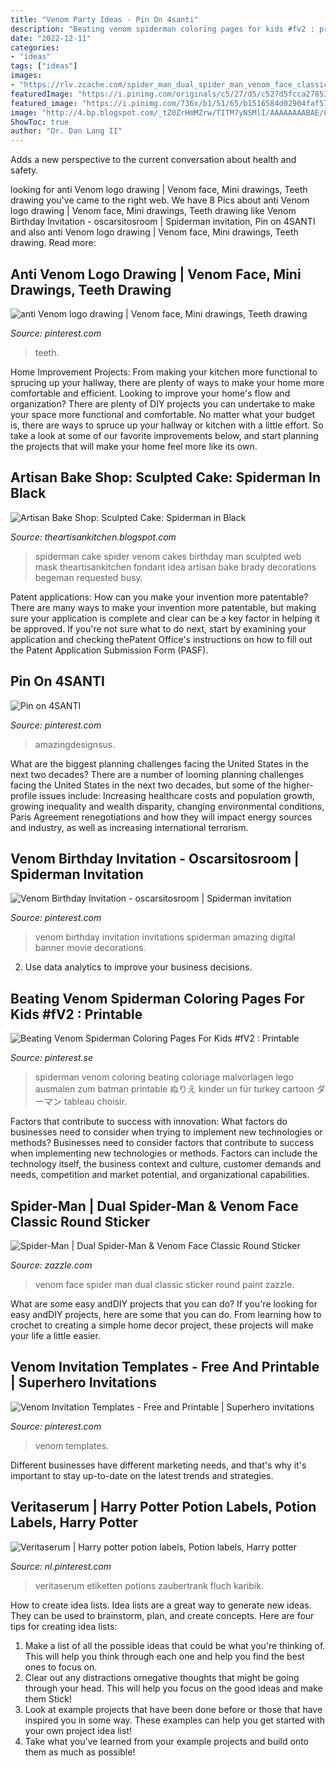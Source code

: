 ```yaml
---
title: "Venom Party Ideas - Pin On 4santi"
description: "Beating venom spiderman coloring pages for kids #fv2 : printable"
date: "2022-12-11"
categories:
- "ideas"
tags: ["ideas"]
images:
- "https://rlv.zcache.com/spider_man_dual_spider_man_venom_face_classic_round_sticker-r67b182171ce044c6b72cdd2020a1b293_0ugmm_8byvr_540.jpg"
featuredImage: "https://i.pinimg.com/originals/c5/27/d5/c527d5fcca278530559c74dd654535a9.jpg"
featured_image: "https://i.pinimg.com/736x/b1/51/65/b1516584d02904faf572b5cdb2e1a2fa.jpg"
image: "http://4.bp.blogspot.com/_tZ0ZrHmMZrw/TITM7yNSMlI/AAAAAAAABAE/0qcqCOOUeGk/s1600/Spiderman%2BBlack%2BCake%2BSculpted%2BHead%2Band%2BBody.JPG"
ShowToc: true
author: "Dr. Dan Lang II"
---
```



Adds a new perspective to the current conversation about health and safety.

	

		
looking for anti Venom logo drawing | Venom face, Mini drawings, Teeth drawing you've came to the right web. We have 8 Pics about anti Venom logo drawing | Venom face, Mini drawings, Teeth drawing like Venom Birthday Invitation - oscarsitosroom | Spiderman invitation, Pin on 4SANTI and also anti Venom logo drawing | Venom face, Mini drawings, Teeth drawing. Read more:
		
    
## Anti Venom Logo Drawing | Venom Face, Mini Drawings, Teeth Drawing

<img loading=lazy src="https://i.pinimg.com/736x/b1/51/65/b1516584d02904faf572b5cdb2e1a2fa.jpg" onerror="this.onerror=null;this.src='https://tse1.mm.bing.net/th?id=OIP.OrRjqSvF5amG29TGk6zkRwHaI-&amp;pid=15.1';" alt="anti Venom logo drawing | Venom face, Mini drawings, Teeth drawing">

_Source: pinterest.com_

>teeth. 

	

Home Improvement Projects: From making your kitchen more functional to sprucing up your hallway, there are plenty of ways to make your home more comfortable and efficient.
Looking to improve your home's flow and organization? There are plenty of DIY projects you can undertake to make your space more functional and comfortable. No matter what your budget is, there are ways to spruce up your hallway or kitchen with a little effort. So take a look at some of our favorite improvements below, and start planning the projects that will make your home feel more like its own.

    
## Artisan Bake Shop: Sculpted Cake: Spiderman In Black

<img loading=lazy src="http://4.bp.blogspot.com/_tZ0ZrHmMZrw/TITM7yNSMlI/AAAAAAAABAE/0qcqCOOUeGk/s1600/Spiderman%2BBlack%2BCake%2BSculpted%2BHead%2Band%2BBody.JPG" onerror="this.onerror=null;this.src='https://tse1.mm.bing.net/th?id=OIP.2Pw01L2wmiHl94IwGXXZiAHaJ4&amp;pid=15.1';" alt="Artisan Bake Shop: Sculpted Cake: Spiderman in Black">

_Source: theartisankitchen.blogspot.com_

>spiderman cake spider venom cakes birthday man sculpted web mask theartisankitchen fondant idea artisan bake brady decorations begeman requested busy. 

	

Patent applications: How can you make your invention more patentable?
There are many ways to make your invention more patentable, but making sure your application is complete and clear can be a key factor in helping it be approved. If you're not sure what to do next, start by examining your application and checking thePatent Office's instructions on how to fill out the Patent Application Submission Form (PASF).

    
## Pin On 4SANTI

<img loading=lazy src="https://i.pinimg.com/736x/42/35/09/42350928a56e609fb108d488100124d1.jpg" onerror="this.onerror=null;this.src='https://tse4.mm.bing.net/th?id=OIP.dcPy3O19rvZ-Ug586E2eJQHaKX&amp;pid=15.1';" alt="Pin on 4SANTI">

_Source: pinterest.com_

>amazingdesignsus. 

	

What are the biggest planning challenges facing the United States in the next two decades?
There are a number of looming planning challenges facing the United States in the next two decades, but some of the higher-profile issues include: Increasing healthcare costs and population growth, growing inequality and wealth disparity, changing environmental conditions, Paris Agreement renegotiations and how they will impact energy sources and industry, as well as increasing international terrorism.

    
## Venom Birthday Invitation - Oscarsitosroom | Spiderman Invitation

<img loading=lazy src="https://i.pinimg.com/originals/c5/27/d5/c527d5fcca278530559c74dd654535a9.jpg" onerror="this.onerror=null;this.src='https://tse2.mm.bing.net/th?id=OIP.ds3OC5lZptQRDdtZLBp0iwHaKX&amp;pid=15.1';" alt="Venom Birthday Invitation - oscarsitosroom | Spiderman invitation">

_Source: pinterest.com_

>venom birthday invitation invitations spiderman amazing digital banner movie decorations. 

	

2. Use data analytics to improve your business decisions.

    
## Beating Venom Spiderman Coloring Pages For Kids #fV2 : Printable

<img loading=lazy src="https://i.pinimg.com/736x/23/d4/e6/23d4e64ce8125be6958ec36da4c71102--venom-spiderman-coloring-pictures-for-kids.jpg" onerror="this.onerror=null;this.src='https://tse1.mm.bing.net/th?id=OIP.cV5AxMgdAp47DEYauZgXSgHaKO&amp;pid=15.1';" alt="Beating Venom Spiderman Coloring Pages For Kids #fV2 : Printable">

_Source: pinterest.se_

>spiderman venom coloring beating coloriage malvorlagen lego ausmalen zum batman printable ぬりえ kinder un für turkey cartoon ダーマン tableau choisir. 

	

Factors that contribute to success with innovation: What factors do businesses need to consider when trying to implement new technologies or methods?
Businesses need to consider factors that contribute to success when implementing new technologies or methods. Factors can include the technology itself, the business context and culture, customer demands and needs, competition and market potential, and organizational capabilities.

    
## Spider-Man | Dual Spider-Man &amp; Venom Face Classic Round Sticker

<img loading=lazy src="https://rlv.zcache.com/spider_man_dual_spider_man_venom_face_classic_round_sticker-r67b182171ce044c6b72cdd2020a1b293_0ugmm_8byvr_540.jpg" onerror="this.onerror=null;this.src='https://tse3.mm.bing.net/th?id=OIP.09KcdRSerBC0OI83hrE4TAHaHa&amp;pid=15.1';" alt="Spider-Man | Dual Spider-Man &amp; Venom Face Classic Round Sticker">

_Source: zazzle.com_

>venom face spider man dual classic sticker round paint zazzle. 

	

What are some easy andDIY projects that you can do?
If you're looking for easy andDIY projects, here are some that you can do. From learning how to crochet to creating a simple home decor project, these projects will make your life a little easier.

    
## Venom Invitation Templates - Free And Printable | Superhero Invitations

<img loading=lazy src="https://i.pinimg.com/474x/d4/db/a1/d4dba17ff88339d332a9193d97fa9b7a.jpg" onerror="this.onerror=null;this.src='https://tse1.mm.bing.net/th?id=OIP.IE9_qLi0CNCXvThLOpc0_AAAAA&amp;pid=15.1';" alt="Venom Invitation Templates - Free and Printable | Superhero invitations">

_Source: pinterest.com_

>venom templates. 

	

Different businesses have different marketing needs, and that's why it's important to stay up-to-date on the latest trends and strategies.

    
## Veritaserum | Harry Potter Potion Labels, Potion Labels, Harry Potter

<img loading=lazy src="https://i.pinimg.com/736x/53/68/5d/53685db3340f787affbb32028b778cdd.jpg" onerror="this.onerror=null;this.src='https://tse4.mm.bing.net/th?id=OIP.JX7Y8t1OC-J2AcAVk7dbWAAAAA&amp;pid=15.1';" alt="Veritaserum | Harry potter potion labels, Potion labels, Harry potter">

_Source: nl.pinterest.com_

>veritaserum etiketten potions zaubertrank fluch karibik. 

	

How to create idea lists.
Idea lists are a great way to generate new ideas. They can be used to brainstorm, plan, and create concepts. Here are four tips for creating idea lists:
1. Make a list of all the possible ideas that could be what you're thinking of. This will help you think through each one and help you find the best ones to focus on.
2. Clear out any distractions ornegative thoughts that might be going through your head. This will help you focus on the good ideas and make them Stick!
3. Look at example projects that have been done before or those that have inspired you in some way. These examples can help you get started with your own project idea list!
4. Take what you've learned from your example projects and build onto them as much as possible!

